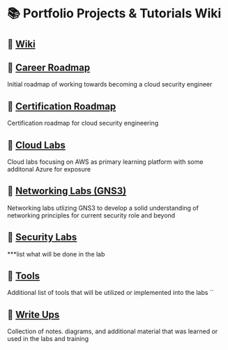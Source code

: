 # 📚 Portfolio Projects & Tutorials Wiki

## 🔹 [Wiki](https://github.com/btross/Portfolio_Projects_Tutorials/wiki)


## 🔹 [Career Roadmap](https://github.com/btross/Portfolio_Projects_Tutorials/wiki/Career-Roadmap)
Initial roadmap of working towards becoming a cloud security engineer

## 🔹 [Certification Roadmap](https://github.com/btross/Portfolio_Projects_Tutorials/wiki/Certification-Roadmap)
 Certification roadmap for cloud security engineering

## 🔹 [Cloud Labs](https://github.com/btross/Portfolio_Projects_Tutorials/wiki/Cloud-Labs)
Cloud labs focusing on AWS as primary learning platform with some additonal Azure for exposure

## 🔹 [Networking Labs (GNS3)](https://github.com/btross/Portfolio_Projects_Tutorials/wiki/Networking-Labs-(GNS3))
Networking labs utlizing GNS3 to develop a solid understanding of networking principles for current security role and beyond

## 🔹 [Security Labs](https://github.com/btross/Portfolio_Projects_Tutorials/wiki/Security-Labs)
***list what will be done in the lab

## 🔹 [Tools](https://github.com/btross/Portfolio_Projects_Tutorials/wiki/Tools)
Additional list of tools that will be utilized or implemented into the labs
``
## 🔹 [Write Ups](https://github.com/btross/Portfolio_Projects_Tutorials/wiki/Write-Ups)
Collection of notes. diagrams, and additional material that was learned or used in the labs and training
